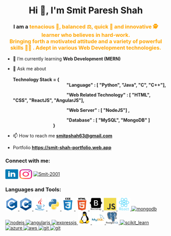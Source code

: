 <h1 align="center">Hi 👋, I'm Smit Paresh Shah</h1>
<h3 align="center">I am a <span style="color:orange;">tenacious 🚀, balanced ⚖️, quick 💨 and innovative 🕵️ learner who believes in hard-work.<br> Bringing forth a motivated attitude and a variety of powerful skills 🤹🏻 . Adept in various Web Development technologies.</h3>

- 🌱 I’m currently learning **Web Development (MERN)**

- 💬 Ask me about <br><br> **Technology Stack = { <br>            "Language" : [ "Python", "Java", "C", "C++"], </p>             "Web Related Technology" : [ "HTML", "CSS", "ReactJS", "AngularJS"], </p>            "Web Server" : [ "NodeJS"] , </p>             "Database" : [ "MySQL", "MongoDB" ] <br>          }**

- 📫 How to reach me **smitpshah63@gmail.com**
- Portfolio **https://smit-shah-portfolio.web.app**

<h3 align="left">Connect with me:</h3>
<p align="left">
<a href="https://www.linkedin.com/in/smit-shah-112921213/" target="blank"><img align="center" src="iconfinder_square-linkedin_317725.svg" alt="smit-paresh-shah" height="30" width="40" /></a>
<a href="https://www.instagram.com/shah._smit/?next=%2F" target="blank"><img align="center" src="iconfinder_Instagram_1298747.svg" alt="" height="30" width="40" /></a>
<a href="https://www.hackerrank.com/smitpshah63?hr_r=1" target="blank"><img align="center" src="https://raw.githubusercontent.com/rahuldkjain/github-profile-readme-generator/master/src/images/icons/Social/hackerrank.svg" alt="Smit-2001" height="30" width="40" /></a>  
</p>

<h3 align="left">Languages and Tools:</h3>
<a href="https://www.cprogramming.com/" target="_blank"> <img src="https://raw.githubusercontent.com/devicons/devicon/master/icons/c/c-original.svg" alt="c" width="40" height="40"/> </a> <a href="https://www.w3schools.com/cpp/" target="_blank" rel="noreferrer"> <img src="https://raw.githubusercontent.com/devicons/devicon/master/icons/cplusplus/cplusplus-original.svg" alt="cplusplus" width="40" height="40"/> </a> <a href="https://www.java.com" target="_blank"> <img src="https://raw.githubusercontent.com/devicons/devicon/master/icons/java/java-original.svg" alt="java" width="40" height="40"/> </a> <a href="https://www.python.org" target="_blank"> <img src="https://raw.githubusercontent.com/devicons/devicon/master/icons/python/python-original.svg" alt="python" width="40" height="40"/> </a>  <a href="https://www.w3schools.com/css/" target="_blank"> <img src="https://raw.githubusercontent.com/devicons/devicon/master/icons/css3/css3-original-wordmark.svg" alt="css3" width="40" height="40"/> </a>  <a href="https://www.w3.org/html/" target="_blank"> <img src="https://raw.githubusercontent.com/devicons/devicon/master/icons/html5/html5-original-wordmark.svg" alt="html5" width="40" height="40"/> </a> <a href="https://getbootstrap.com" target="_blank" rel="noreferrer"> <img src="https://raw.githubusercontent.com/devicons/devicon/master/icons/bootstrap/bootstrap-plain-wordmark.svg" alt="bootstrap" width="40" height="40"/> </a> <a href="https://developer.mozilla.org/en-US/docs/Web/JavaScript" target="_blank"> <img src="https://raw.githubusercontent.com/devicons/devicon/master/icons/javascript/javascript-original.svg" alt="javascript" width="40" height="40"/> <a href="https://reactjs.org/" target="_blank" rel="noreferrer"> <img src="https://raw.githubusercontent.com/devicons/devicon/master/icons/react/react-original-wordmark.svg" alt="react" width="40" height="40"/> </a> <a href="https://www.mongodb.com/" target="_blank"> <img src="https://brandeps.com/logo-download/M/MongoDB-logo-vector-01.svg" alt="mongodb" width="60" height="60"/> </a> <a href="https://nodejs.org/en" target="_blank"> <img src="https://www.svgrepo.com/show/376337/node-js.svg" alt="nodejs" width="60" height="60"/> </a> <a href="https://angularjs.org/" target="_blank"> <img src="https://brandeps.com/icon-download/A/Angular-icon-vector-04.svg" alt="angularjs" width="40" height="40"/> </a> <a href="https://expressjs.com/" target="_blank"> <img src="https://cdn.icon-icons.com/icons2/2699/PNG/512/expressjs_logo_icon_169185.png" alt="expressjs" width="40" height="40"/> </a> <a href="https://www.linux.org/" target="_blank"> <img src="https://raw.githubusercontent.com/devicons/devicon/master/icons/linux/linux-original.svg" alt="linux" width="40" height="40"/> </a> <a href="https://www.mysql.com/" target="_blank"> <img src="https://raw.githubusercontent.com/devicons/devicon/master/icons/mysql/mysql-original-wordmark.svg" alt="mysql" width="40" height="40"/> </a>  <a href="https://www.postgresql.org" target="_blank"> <img src="https://raw.githubusercontent.com/devicons/devicon/master/icons/postgresql/postgresql-original-wordmark.svg" alt="postgresql" width="40" height="40"/> </a> <a href="https://scikit-learn.org/" target="_blank"> <img src="https://upload.wikimedia.org/wikipedia/commons/0/05/Scikit_learn_logo_small.svg" alt="scikit_learn" width="40" height="40"/> </a> <a href="https://azure.microsoft.com/en-in/" target="_blank"> <img src="https://www.vectorlogo.zone/logos/microsoft_azure/microsoft_azure-icon.svg" alt="azure" width="40" height="40"/> </a> <a href="https://aws.amazon.com/" target="_blank"> <img src="https://upload.wikimedia.org/wikipedia/commons/9/93/Amazon_Web_Services_Logo.svg" alt="aws" width="40" height="40"/> </a> <a href="https://git-scm.com/" target="_blank"> <img src="https://www.vectorlogo.zone/logos/git-scm/git-scm-icon.svg" alt="git" width="40" height="40"/> </a> <a href="https://www.docker.com/" target="_blank"> <img src="https://www.svgrepo.com/show/349342/docker.svg" alt="git" width="40" height="40"/> </a> </p>
